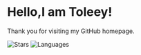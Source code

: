 # Hello,I am Toleey!
Thank you for visiting my GitHub homepage.  

![Stars](https://github-readme-stats.vercel.app/api?username=Toleey&include_all_commits=true&hide_border=true&theme=graywhite)
![Languages](https://github-readme-stats.vercel.app/api/top-langs/?username=Toleey&&show_icons=true&hide_border=true&theme=graywhite&layout=compact&langs_count=8&exclude_repo=wxGo)
